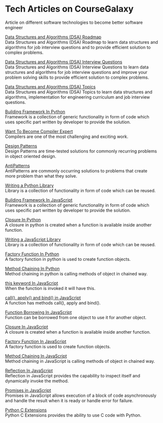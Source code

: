 # Tech Articles on CourseGalaxy
Article on different software technologies to become better software engineer

[Data Structures and Algorithms (DSA) Roadmap](http://coursegalaxy.com/data-structures-algorithms/dsa-roadmap.html)\
Data Structures and Algorithms (DSA) Roadmap to learn data structures and algorithms for job interview questions and to provide efficient solution to complex problems.

[Data Structures and Algorithms (DSA) Interview Questions](http://coursegalaxy.com/data-structures-algorithms/dsa-interview-questions.html)\
Data Structures and Algorithms (DSA) Interview Questions to learn data structures and algorithms for job interview questions and improve your problem solving skills to provide efficient solution to complex problems.

[Data Structures and Algorithms (DSA) Topics](http://coursegalaxy.com/data-structures-algorithms/dsa-topics.html)\
Data Structures and Algorithms (DSA) Topics to learn data structures and algorithms, implementation for engineering curriculum and job interview questions.

[Building Framework In Python](http://coursegalaxy.com/python/framework.html)\
Framework is a collection of generic functionality in form of code which uses specific part written by developer to provide the solution.

[Want To Become Compiler Expert](http://coursegalaxy.com/compilers/learn-design.html)\
Compilers are one of the most challenging and exciting work.

[Design Patterns](http://coursegalaxy.com/design-patterns.html)\
Design Patterns are time-tested solutions for commonly recurring problems in object oriented design.

[AntiPatterns](http://coursegalaxy.com/antipatterns.html)\
AntiPatterns are commonly occurring solutions to problems that create more problem than what they solve.

[Writing a Python Library](http://coursegalaxy.com/python/writing-library.html)\
Library is a collection of functionality in form of code which can be reused.

[Building Framework In JavaScript](http://coursegalaxy.com/javascript/building-framework.html)\
Framework is a collection of generic functionality in form of code which uses specific part written by developer to provide the solution.

[Closure In Python](http://coursegalaxy.com/python/closure.html)\
A closure in python is created when a function is available inside another function.

[Writing a JavaScript Library](http://coursegalaxy.com/javascript/writing-library.html)\
Library is a collection of functionality in form of code which can be reused.

[Factory Function In Python](http://coursegalaxy.com/python/factory-function.html)\
A factory function in python is used to create function objects.

[Method Chaining In Python](http://coursegalaxy.com/python/method-chaining.html)\
Method chaining in python is calling methods of object in chained way.

[this keyword In JavaScript](http://coursegalaxy.com/javascript/this-keyword.html)\
When the function is invoked it will have this.

[call(), apply() and bind() in JavaScript](http://coursegalaxy.com/javascript/call-apply-bind.html)\
A function has methods call(), apply and bind().

[Function Borrowing In JavaScript](http://coursegalaxy.com/javascript/function-borrowing.html)\
Function can be borrowed from one object to use it for another object.

[Closure In JavaScript](http://coursegalaxy.com/javascript/closure.html)\
A closure is created when a function is available inside another function.

[Factory Function In JavaScript](http://coursegalaxy.com/javascript/factory-function.html)\
A factory function is used to create function objects.

[Method Chaining In JavaScript](http://coursegalaxy.com/javascript/method-chaining.html)\
Method chaining in JavaScript is calling methods of object in chained way.

[Reflection In JavaScript](http://coursegalaxy.com/javascript/reflection.html)\
Reflection in JavaScript provides the capability to inspect itself and dynamically invoke the method.

[Promises in JavaScript](http://coursegalaxy.com/javascript/promises.html)\
Promises in JavaScript allows execution of a block of code asynchronously and handle the result when it is ready or handle error for failure.

[Python C Extensions](http://coursegalaxy.com/python/c-extensions.html)\
Python C Extensions provides the ability to use C code with Python.

